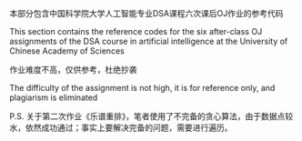 本部分包含中国科学院大学人工智能专业DSA课程六次课后OJ作业的参考代码

This section contains the reference codes for the six after-class OJ assignments of the DSA course in artificial intelligence at the University of Chinese Academy of Sciences

作业难度不高，仅供参考，杜绝抄袭

The difficulty of the assignment is not high, it is for reference only, and plagiarism is eliminated

P.S. 关于第二次作业《乐谱重排》，笔者使用了不完备的贪心算法，由于数据点较水，依然成功通过；事实上要解决完备的问题，需要进行遍历。
